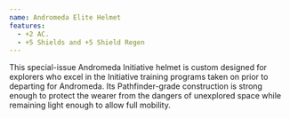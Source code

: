 ```yaml
---
name: Andromeda Elite Helmet
features:
  - +2 AC.
  - +5 Shields and +5 Shield Regen
---
```

This special-issue Andromeda Initiative helmet is custom designed for explorers who excel in the 
Initiative training programs taken on prior to departing for Andromeda. Its Pathfinder-grade 
construction is strong enough to protect the wearer from the dangers of unexplored space while 
remaining light enough to allow full mobility.